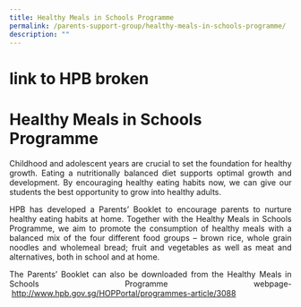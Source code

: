 ```yaml
---
title: Healthy Meals in Schools Programme
permalink: /parents-support-group/healthy-meals-in-schools-programme/
description: ""
---
```

# link to HPB broken
# Healthy Meals in Schools Programme

<p style="text-align: justify;">Childhood and adolescent years are crucial to set the foundation for healthy growth. Eating a nutritionally balanced diet supports optimal growth and development. By encouraging healthy eating habits now, we can give our students the best opportunity to grow into healthy adults.</p>

<p style="text-align: justify;">HPB has developed a Parents’ Booklet to encourage parents to nurture healthy eating habits at home. Together with the Healthy Meals in Schools Programme, we aim to promote the consumption of healthy meals with a balanced mix of the four different food groups – brown rice, whole grain noodles and wholemeal bread; fruit and vegetables as well as meat and alternatives, both in school and at home.</p>

<p style="text-align: justify;">The Parents’ Booklet can also be downloaded from the Healthy Meals in Schools Programme webpage- <a href="http://www.hpb.gov.sg/HOPPortal/programmes-article/3088" target="_blank">http://www.hpb.gov.sg/HOPPortal/programmes-article/3088</a></p>